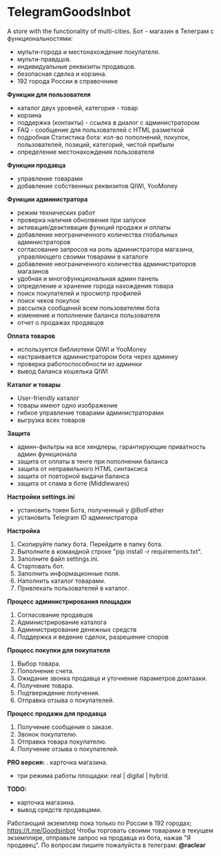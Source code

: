 # TelegramGoodsInbot
A store with the functionality of multi-cities.
Бот - магазин в Телеграм с функциональностями:
- мульти-города и местонахождение покупателя.
- мульти-правдцов.
- индивидуальные реквизиты продавцов.
- безопасная сделка и корзина.
- 192 города России в справочнике


**Функции для пользователя**
- каталог двух уровней, категория - товар
- корзина
- поддержка (контакты) - ссылка в диалог с администратором
- FAQ - сообщение для пользователей с HTML разметкой
- подробная Статистика бота: кол-во пополнений, покупок, пользователей, позиций, категорий, чистой прибыли
- определение местонахождения пользователя


**Функции продавца**
- управление товарами
- добавление собственных реквизитов QIWI, YooMoney


**Функции администратора**
- режим технических работ
- проверка наличия обнолвения при запуске
- активация/деактивация функций продажи и оплаты
- добавление неограниченного количества глобальных администраторов
- согласование запросов на роль администратора магазина, управляющего своими товарами в каталоге
- добавление неограниченного количества администраторов магазинов
- удобная и многофункциональная админ панель
- определение и хранение города нахождения товара
- поиск покупателей и просмотр профилей
- поиск чеков покупок
- рассылка сообщений всем пользователям бота
- изменение и пополнение баланса пользователя
- отчет о продажах продавцов


**Оплата товаров**
- используется библиотеки QIWI и YooMoney
- настраивается администратором бота через админку
- проверка работоспособности из админки
- вывод баланса кошелька QIWI


**Каталог и товары**
- User-friendly каталог
- товары имеют одно изображение
- гибкое управление товарами администраторами
- выгрузка всех товаров


**Защита**
- админ-фильтры на все хендлеры, гарантирующие приватность админ функционала
- защита от оплаты в тенге при пополнении баланса
- защита от неправильного HTML синтаксиса
- защита от повторной выдачи баланса
- защита от спама в боте (Middlewares)


**Настройки settings.ini**
- установить токен Бота, полученный у @BotFather
- установить Telegram ID администратора


**Настройка**
1. Скопируйте папку бота. Перейдите в папку бота.
2. Выполните в командной строке "pip install -r requirements.txt".
2. Заполните файл settings.ini.
3. Стартовать бот. 
4. Заполнить информационные поля. 
5. Наполнить каталог товарами.
6. Привлекать пользователей в каталог.


**Процесс администрирования площадки**
1. Согласование продавцов
2. Администрирование каталога
3. Администрирование денежных средств
4. Поддержка и ведение сделок, разрешение споров


**Процесс покупки для покупателя**
1. Выбор товара. 
2. Пополнение счета. 
3. Ожидание звонка продавца и уточнение параметров домтааки. 
4. Получение товара. 
5. Подтверждение получения.
6. Отправка отзыва о покупателей.


**Процесс продажи для продавца**
1. Получение сообщения о заказе. 
2. Звонок покупателю. 
3. Отправка товара покупателю.
4. Получение отзыва о покупателей.


**PRO версия:**
. карточка магазина.
- три режима работы площадки: real | digital | hybrid.


**TODO:**
- карточка магазина.
- вывод средств продавцами.


Работающий экземпляр пока только по России в 192 городах; https://t.me/Goodsinbot
Чтобы торговать своими товарами в текущем экземпляре, отправьте запрос на продавца из бота, нажав "Я продавец".
По вопросам пишите пожалуйста в телеграм: **@raclear**
